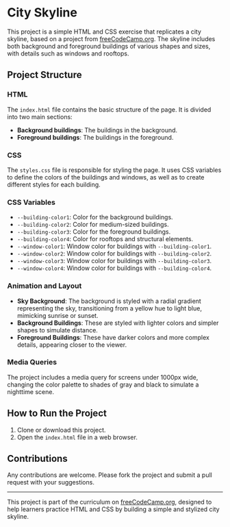 # City Skyline

This project is a simple HTML and CSS exercise that replicates a city skyline, based on a project from [freeCodeCamp.org](https://www.freecodecamp.org/). The skyline includes both background and foreground buildings of various shapes and sizes, with details such as windows and rooftops.

## Project Structure

### HTML

The `index.html` file contains the basic structure of the page. It is divided into two main sections:
- **Background buildings**: The buildings in the background.
- **Foreground buildings**: The buildings in the foreground.

### CSS

The `styles.css` file is responsible for styling the page. It uses CSS variables to define the colors of the buildings and windows, as well as to create different styles for each building.

### CSS Variables

- `--building-color1`: Color for the background buildings.
- `--building-color2`: Color for medium-sized buildings.
- `--building-color3`: Color for the foreground buildings.
- `--building-color4`: Color for rooftops and structural elements.
- `--window-color1`: Window color for buildings with `--building-color1`.
- `--window-color2`: Window color for buildings with `--building-color2`.
- `--window-color3`: Window color for buildings with `--building-color3`.
- `--window-color4`: Window color for buildings with `--building-color4`.

### Animation and Layout

- **Sky Background**: The background is styled with a radial gradient representing the sky, transitioning from a yellow hue to light blue, mimicking sunrise or sunset.
- **Background Buildings**: These are styled with lighter colors and simpler shapes to simulate distance.
- **Foreground Buildings**: These have darker colors and more complex details, appearing closer to the viewer.

### Media Queries

The project includes a media query for screens under 1000px wide, changing the color palette to shades of gray and black to simulate a nighttime scene.

## How to Run the Project

1. Clone or download this project.
2. Open the `index.html` file in a web browser.

## Contributions

Any contributions are welcome. Please fork the project and submit a pull request with your suggestions.

---

This project is part of the curriculum on [freeCodeCamp.org](https://www.freecodecamp.org/), designed to help learners practice HTML and CSS by building a simple and stylized city skyline.
